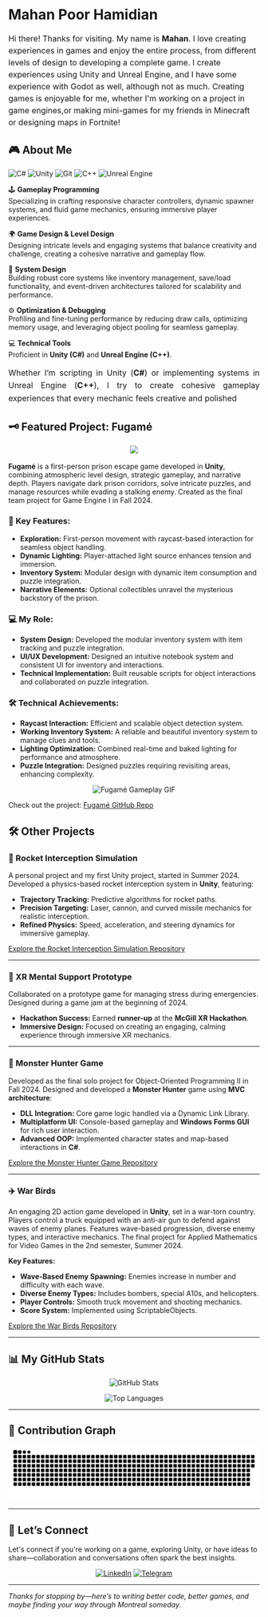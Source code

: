 # Mahan Poor Hamidian

<p style="font-size: 16px; line-height: 1.5;">
Hi there! Thanks for visiting. My name is <strong>Mahan</strong>. I love creating experiences in games and enjoy the entire process, from different levels of design to developing a complete game. I create experiences using Unity and Unreal Engine, and I have some experience with Godot as well, although not as much. Creating games is enjoyable for me, whether I'm working on a project in game engines,or making mini-games for my friends in Minecraft or designing maps in Fortnite!
</p>


## 🎮 About Me

<p align="left">
  <img src="https://cdn.jsdelivr.net/gh/devicons/devicon/icons/csharp/csharp-original.svg" alt="C#" width="45" height="45"/>
  <img src="https://cdn.jsdelivr.net/gh/devicons/devicon@latest/icons/unity/unity-original.svg" alt="Unity" width="45" height="45"/>
  <img src="https://cdn.jsdelivr.net/gh/devicons/devicon/icons/git/git-original.svg" alt="Git" width="45" height="45"/>
  <img src="https://cdn.jsdelivr.net/gh/devicons/devicon/icons/cplusplus/cplusplus-original.svg" alt="C++" width="45" height="45"/>
  <img src="https://img.icons8.com/?size=100&id=38240&format=png&color=FFFFFF" alt="Unreal Engine" width="45" height="45"/>
</p>


🕹️ **Gameplay Programming**  
Specializing in crafting responsive character controllers, dynamic spawner systems, and fluid game mechanics, ensuring immersive player experiences.

🌍 **Game Design & Level Design**  
Designing intricate levels and engaging systems that balance creativity and challenge, creating a cohesive narrative and gameplay flow.

🔧 **System Design**  
Building robust core systems like inventory management, save/load functionality, and event-driven architectures tailored for scalability and performance.

⚙️ **Optimization & Debugging**  
Profiling and fine-tuning performance by reducing draw calls, optimizing memory usage, and leveraging object pooling for seamless gameplay.

💻 **Technical Tools**  
Proficient in **Unity (C#)** and **Unreal Engine (C++)**.

<p style="text-align: justify; line-height: 1.6; font-size: 16px;"> Whether I’m scripting in Unity (<strong>C#</strong>) or implementing systems in Unreal Engine (<strong>C++</strong>), I try to create cohesive gameplay experiences that every mechanic feels creative and polished </p>

## 🗝️ Featured Project: Fugamé

<p align="center">
  <img src="https://capsule-render.vercel.app/api?text=Fugamé&animation=fadeIn&type=waving&color=gradient&height=100"/>
</p>

**Fugamé** is a first-person prison escape game developed in **Unity**, combining atmospheric level design, strategic gameplay, and narrative depth. Players navigate dark prison corridors, solve intricate puzzles, and manage resources while evading a stalking enemy. 
Created as the final team project for Game Engine I in Fall 2024.

### 🔑 Key Features:  
- **Exploration:** First-person movement with raycast-based interaction for seamless object handling.  
- **Dynamic Lighting:** Player-attached light source enhances tension and immersion.  
- **Inventory System:** Modular design with dynamic item consumption and puzzle integration.  
- **Narrative Elements:** Optional collectibles unravel the mysterious backstory of the prison.  

### 💻 My Role:  
- **System Design:** Developed the modular inventory system with item tracking and puzzle integration.  
- **UI/UX Development:** Designed an intuitive notebook system and consistent UI for inventory and interactions.  
- **Technical Implementation:** Built reusable scripts for object interactions and collaborated on puzzle integration.  

### 🛠️ Technical Achievements:  
- **Raycast Interaction:** Efficient and scalable object detection system.
- **Working Inventory System:** A reliable and beautiful inventory system to manage clues and tools.  
- **Lighting Optimization:** Combined real-time and baked lighting for performance and atmosphere.  
- **Puzzle Integration:** Designed puzzles requiring revisiting areas, enhancing complexity.  


<p align="center">
  <img src="https://media.giphy.com/media/JzRCMvZRDT0xPbWXPm/giphy.gif" alt="Fugamé Gameplay GIF"/>
</p>

Check out the project: <a href="https://github.com/KOMPOT-IZ-FIKUSA/Fugam-">Fugamé GitHub Repo</a>



## 🛠️ Other Projects

### 🚀 Rocket Interception Simulation
A personal project and my first Unity project, started in Summer 2024.
Developed a physics-based rocket interception system in **Unity**, featuring:

- **Trajectory Tracking:** Predictive algorithms for rocket paths.
- **Precision Targeting:** Laser, cannon, and curved missile mechanics for realistic interception.
- **Refined Physics:** Speed, acceleration, and steering dynamics for immersive gameplay.

[Explore the Rocket Interception Simulation Repository](https://github.com/MarsPH/counterPrototype)

---

### 🧠 XR Mental Support Prototype
Collaborated on a prototype game for managing stress during emergencies.
Designed during a game jam at the beginning of 2024.

- **Hackathon Success:** Earned **runner-up** at the **McGill XR Hackathon**.
- **Immersive Design:** Focused on creating an engaging, calming experience through immersive XR mechanics.

---

### 🐲 Monster Hunter Game
Developed as the final solo project for Object-Oriented Programming II in Fall 2024.
Designed and developed a **Monster Hunter** game using **MVC architecture**:

- **DLL Integration:** Core game logic handled via a Dynamic Link Library.
- **Multiplatform UI:** Console-based gameplay and **Windows Forms GUI** for rich user interaction.
- **Advanced OOP:** Implemented character states and map-based interactions in **C#**.

[Explore the Monster Hunter Game Repository](https://github.com/MarsPH/MahanPH_OOPII_MonsterHunter)

---

### ✈️ War Birds
An engaging 2D action game developed in **Unity**, set in a war-torn country. Players control a truck equipped with an anti-air gun to defend against waves of enemy planes. Features wave-based progression, diverse enemy types, and interactive mechanics.
The final project for Applied Mathematics for Video Games in the 2nd semester, Summer 2024.

**Key Features:**

- **Wave-Based Enemy Spawning:** Enemies increase in number and difficulty with each wave.
- **Diverse Enemy Types:** Includes bombers, special A10s, and helicopters.
- **Player Controls:** Smooth truck movement and shooting mechanics.
- **Score System:** Implemented using ScriptableObjects.


[Explore the War Birds Repository](https://github.com/MarsPH/WarBirds)


---

## 📊 My GitHub Stats
<p align="center">
  <img src="https://github-readme-stats.vercel.app/api?username=marsph&show_icons=true&theme=radical" alt="GitHub Stats"/>
</p>

<p align="center">
  <img src="https://github-readme-stats.vercel.app/api/top-langs/?username=marsph&layout=compact&theme=radical" alt="Top Languages"/>
</p>

---

## 🐍 Contribution Graph
<p align="center">
  <img src="https://raw.githubusercontent.com/MarsPH/MarsPH/output/github-contribution-grid-snake.svg" alt="Snake animation" />
</p>



---

## 🤝 Let’s Connect

Let's connect if you're working on a game, exploring Unity, or have ideas to share—collaboration and conversations often spark the best insights.

<p align="center">
  <a href="https://www.linkedin.com/in/mahan-poor-hamidian-b401a1276/"><img src="https://cdn.jsdelivr.net/gh/devicons/devicon@latest/icons/linkedin/linkedin-original.svg" alt="LinkedIn" width="45" height="45"/></a>
  <a href="https://t.me/MahanPH"><img src="https://img.icons8.com/?size=100&id=ymzccwMmNkRx&format=png&color=000000" alt="Telegram" width="45" height="45"/></a>
</p>

---

*Thanks for stopping by—here’s to writing better code, better games, and maybe finding your way through Montreal someday.*

